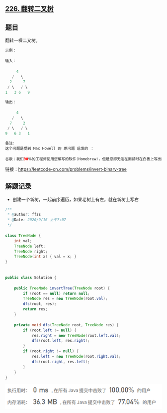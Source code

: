 ## [226. 翻转二叉树](https://leetcode-cn.com/problems/invert-binary-tree/)

## 题目

翻转一棵二叉树。

```java
示例：

输入：

     4
   /   \
  2     7
 / \   / \
1   3 6   9
```



```java
输出：

     4
   /   \
  7     2
 / \   / \
9   6 3   1
```



```java
备注:
这个问题是受到 Max Howell 的 原问题 启发的 ：

谷歌：我们90％的工程师使用您编写的软件(Homebrew)，但是您却无法在面试时在白板上写出翻转二叉树这道题，这太糟糕了。
```


链接：https://leetcode-cn.com/problems/invert-binary-tree

## 解题记录

+ 创建一个新树，一起前序遍历，如果老树上有左，就在新树上写右

```java
/**
 * @author: ffzs
 * @Date: 2020/9/16 上午7:07
 */

class TreeNode {
    int val;
    TreeNode left;
    TreeNode right;
    TreeNode(int x) { val = x; }
}


public class Solution {

    public TreeNode invertTree(TreeNode root) {
        if (root == null) return null;
        TreeNode res = new TreeNode(root.val);
        dfs(root, res);
        return res;
    }

    private void dfs(TreeNode root, TreeNode res) {
        if (root.left != null) {
            res.right = new TreeNode(root.left.val);
            dfs(root.left, res.right);
        }
        if (root.right != null) {
            res.left = new TreeNode(root.right.val);
            dfs(root.right, res.left);
        }
    }
}
```

![image-20200916073305019](README.assets/image-20200916073305019.png)